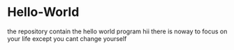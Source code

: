 # Hello-World
the repository contain the hello world program
hii there is noway to focus on your life except you cant change yourself
